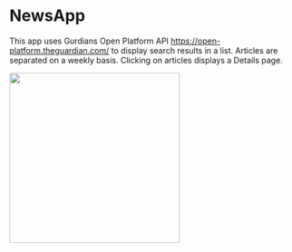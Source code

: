# NewsApp

This app uses Gurdians Open Platform API https://open-platform.theguardian.com/ to display search results in a list. Articles are separated on a weekly basis. Clicking on articles displays a Details page.

<img src="https://github.com/sunith87/NewsApp/blob/master/device-2019-06-30-140059.gif" width="300">

